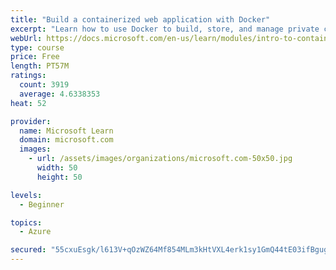 ```yaml
---
title: "Build a containerized web application with Docker"
excerpt: "Learn how to use Docker to build, store, and manage private container images with the Azure Container Registry."
webUrl: https://docs.microsoft.com/en-us/learn/modules/intro-to-containers/
type: course
price: Free
length: PT57M
ratings:
  count: 3919
  average: 4.6338353
heat: 52

provider:
  name: Microsoft Learn
  domain: microsoft.com
  images:
    - url: /assets/images/organizations/microsoft.com-50x50.jpg
      width: 50
      height: 50

levels:
  - Beginner

topics:
  - Azure

secured: "55cxuEsgk/l613V+qOzWZ64Mf854MLm3kHtVXL4erk1sy1GmQ44tE03ifBgugwKybgbFfg+7YO87SWE6B/IuDZUhXzUgfcr2GXJDnEOUZkitQwaosbt1CGmH/GTMqV4RzxiNKvzGKL21nWLNcQSC3oIZguOr92sRSkChpT3GBLPxGr1J8X3q+DrMKHLQfm2pfZno45KwQZ3dX5EsbdjX2TJ1o9XQiYdAWhAZ8oQz3VoUqEHMibNAUiEmYnSREumfzxm5XhvTXbnULhgQVpibExbtMQintYC4/Mu8LSxYBMtCiDoxyc6Vn4O7Yk03lkzoFYca62HoCC18F4Uw2XPwtONWYJyRvw6mL+mr8AKjuzJFoUnxWUyT8e+0C+MmuIE/zDMN5wV3EnxE6d+h44q3DXaISxAFxEngmm8iiN5j1gk=;B0PTQdwppCro9Dl4rmQDsw=="
---
```


